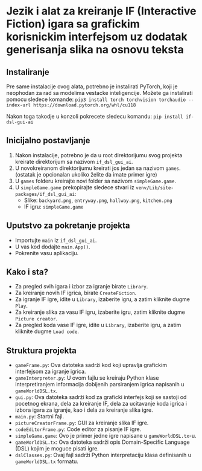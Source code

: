 # Jezik i alat za kreiranje IF (Interactive Fiction) igara sa grafickim korisnickim interfejsom uz dodatak generisanja slika na osnovu teksta

## Instaliranje
Pre same instalacije ovog alata, potrebno je instalirati PyTorch, koji je neophodan za rad sa modelima vestacke inteligencije. Možete ga instalirati pomocu sledece komande:
`pip3 install torch torchvision torchaudio --index-url https://download.pytorch.org/whl/cu118`

Nakon toga takodje u konzoli pokrecete sledecu komandu:
`pip install if-dsl-gui-ai`


## Inicijalno postavljanje
1. Nakon instalacije, potrebno je da u root direktorijumu svog projekta kreirate direktorijum sa nazivom `if_dsl_gui_ai`.
2. U novokreiranom direktorijumu kreirati jos jedan sa nazivom `games`.
   (ostatak je opcionalan ukoliko želite da imate primer igre)
3. U `games` folderu kreirajte novi folder sa nazivom `simpleGame.game`.
4. U `simpleGame.game` prekopirajte sledece stvari iz `venv/Lib/site-packages/if_dsl_gui_ai`:
    - Slike: `backyard.png`, `entryway.png`, `hallway.png`, `kitchen.png`
    - IF igru: `simpleGame.game`

## Uputstvo za pokretanje projekta
- Importujte `main` iz `if_dsl_gui_ai`.
- U vas kod dodajte `main.App()`.
- Pokrenite vasu aplikaciju.

## Kako i sta?
- Za pregled svih igara i izbor za igranje birate `Library`.
- Za kreiranje novih IF igrica, birate `CreateFiction`.
- Za igranje IF igre, idite u `Library`, izaberite igru, a zatim kliknite dugme `Play`.
- Za kreiranje slika za vasu IF igru, izaberite igru, zatim kliknite dugme `Picture creator`.
- Za pregled koda vase IF igre, idite u `Library`, izaberite igru, a zatim kliknite dugme `Load code`.

## Struktura projekta
- `gameFrame.py`: Ova datoteka sadrži kod koji upravlja grafickim interfejsom za igranje igrica.
- `gameInterpreter.py`: U ovom fajlu se kreiraju Python klase interpretiranjem informacija dobijenih parsiranjem igrica napisanih u `gameWorldDSL.tx`.
- `gui.py`: Ova datoteka sadrži kod za graficki interfejs koji se sastoji od pocetnog ekrana, dela za kreiranje IF, dela za
     ucitavanje koda igrica i izbora igara za igranje, kao i dela za kreiranje slika igre.
- `main.py`: Startni fajl.
- `pictureCreatorFrame.py`: GUI za kreiranje slika IF igre.
- `codeEditorFrame.py`: Code editor za pisanje IF igre.
- `simpleGame.game`: Ovo je primer jedne igre napisane u `gameWorldDSL.tx`-u.
- `gameWorldDSL.tx`: Ova datoteka sadrži opis Domain-Specific Language (DSL) kojim je moguce pisati igre.
- `dslClasses.py`: Ovaj fajl sadrži Python interpretaciju klasa definisanih u `gameWorldDSL.tx` formatu.
